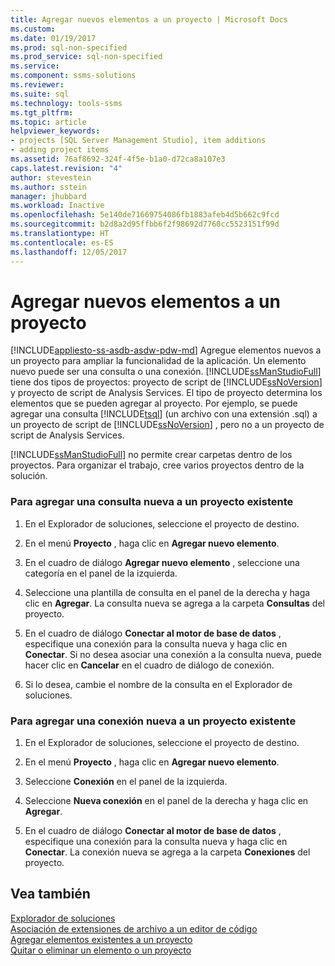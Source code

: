 ```yaml
---
title: Agregar nuevos elementos a un proyecto | Microsoft Docs
ms.custom: 
ms.date: 01/19/2017
ms.prod: sql-non-specified
ms.prod_service: sql-non-specified
ms.service: 
ms.component: ssms-solutions
ms.reviewer: 
ms.suite: sql
ms.technology: tools-ssms
ms.tgt_pltfrm: 
ms.topic: article
helpviewer_keywords:
- projects [SQL Server Management Studio], item additions
- adding project items
ms.assetid: 76af8692-324f-4f5e-b1a0-d72ca8a107e3
caps.latest.revision: "4"
author: stevestein
ms.author: sstein
manager: jhubbard
ms.workload: Inactive
ms.openlocfilehash: 5e140de71669754086fb1883afeb4d5b662c9fcd
ms.sourcegitcommit: b2d8a2d95ffbb6f2f98692d7760cc5523151f99d
ms.translationtype: HT
ms.contentlocale: es-ES
ms.lasthandoff: 12/05/2017
---
```

# <a name="add-new-items-to-a-project"></a>Agregar nuevos elementos a un proyecto
[!INCLUDE[appliesto-ss-asdb-asdw-pdw-md](../../includes/appliesto-ss-asdb-asdw-pdw-md.md)] Agregue elementos nuevos a un proyecto para ampliar la funcionalidad de la aplicación. Un elemento nuevo puede ser una consulta o una conexión. [!INCLUDE[ssManStudioFull](../../includes/ssmanstudiofull_md.md)] tiene dos tipos de proyectos: proyecto de script de [!INCLUDE[ssNoVersion](../../includes/ssnoversion_md.md)] y proyecto de script de Analysis Services. El tipo de proyecto determina los elementos que se pueden agregar al proyecto. Por ejemplo, se puede agregar una consulta [!INCLUDE[tsql](../../includes/tsql_md.md)] (un archivo con una extensión .sql) a un proyecto de script de [!INCLUDE[ssNoVersion](../../includes/ssnoversion_md.md)] , pero no a un proyecto de script de Analysis Services.  
  
[!INCLUDE[ssManStudioFull](../../includes/ssmanstudiofull_md.md)] no permite crear carpetas dentro de los proyectos. Para organizar el trabajo, cree varios proyectos dentro de la solución.  
  
### <a name="to-add-a-new-query-to-an-existing-project"></a>Para agregar una consulta nueva a un proyecto existente  
  
1.  En el Explorador de soluciones, seleccione el proyecto de destino.  
  
2.  En el menú **Proyecto** , haga clic en **Agregar nuevo elemento**.  
  
3.  En el cuadro de diálogo **Agregar nuevo elemento** , seleccione una categoría en el panel de la izquierda.  
  
4.  Seleccione una plantilla de consulta en el panel de la derecha y haga clic en **Agregar**. La consulta nueva se agrega a la carpeta **Consultas** del proyecto.  
  
5.  En el cuadro de diálogo **Conectar al motor de base de datos** , especifique una conexión para la consulta nueva y haga clic en **Conectar**. Si no desea asociar una conexión a la consulta nueva, puede hacer clic en **Cancelar** en el cuadro de diálogo de conexión.  
  
6.  Si lo desea, cambie el nombre de la consulta en el Explorador de soluciones.  
  
### <a name="to-add-a-new-connection-to-an-existing-project"></a>Para agregar una conexión nueva a un proyecto existente  
  
1.  En el Explorador de soluciones, seleccione el proyecto de destino.  
  
2.  En el menú **Proyecto** , haga clic en **Agregar nuevo elemento**.  
  
3.  Seleccione **Conexión** en el panel de la izquierda.  
  
4.  Seleccione **Nueva conexión** en el panel de la derecha y haga clic en **Agregar**.  
  
5.  En el cuadro de diálogo **Conectar al motor de base de datos** , especifique una conexión para la consulta nueva y haga clic en **Conectar**. La conexión nueva se agrega a la carpeta **Conexiones** del proyecto.  
  
## <a name="see-also"></a>Vea también  
[Explorador de soluciones](../../ssms/solution/solution-explorer.md)  
[Asociación de extensiones de archivo a un editor de código](http://msdn.microsoft.com/en-us/193630f4-93de-4950-8f36-68702531f925)  
[Agregar elementos existentes a un proyecto](../../ssms/solution/add-existing-items-to-a-project.md)  
[Quitar o eliminar un elemento o un proyecto](../../ssms/solution/remove-or-delete-an-item-or-project.md)  
  
